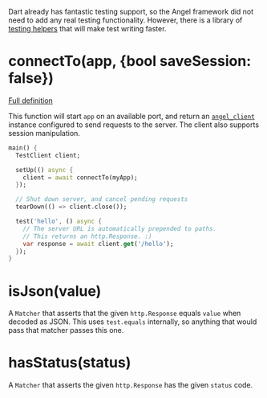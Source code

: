 Dart already has fantastic testing support, so the Angel framework did not need to add any real testing functionality. However, there is a library of [testing helpers](https://github.com/angel-dart/test) that will make test writing faster.

# connectTo(app, {bool saveSession: false})

[Full definition](https://www.dartdocs.org/documentation/angel_test/latest/angel_test/connectTo.html)

This function will start `app` on an available port, and return an [`angel_client`]() instance configured to send requests to the server. The client also supports session manipulation.

```dart
main() {
  TestClient client;

  setUp(() async {
    client = await connectTo(myApp);
  });

  // Shut down server, and cancel pending requests
  tearDown(() => client.close());

  test('hello', () async {
    // The server URL is automatically prepended to paths.
    // This returns an http.Response. :)
    var response = await client.get('/hello');
  });
}
```

# isJson(value)
A `Matcher` that asserts that the given `http.Response` equals `value` when decoded as JSON. This uses `test.equals` internally, so anything that would pass that matcher passes this one.

# hasStatus(status)
A `Matcher` that asserts the given `http.Response` has the given `status` code.